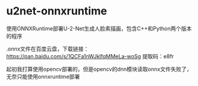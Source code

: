 # u2net-onnxruntime
使用ONNXRuntime部署U-2-Net生成人脸素描画，包含C++和Python两个版本的程序

.onnx文件在百度云盘，下载链接：https://pan.baidu.com/s/1QCFa1nWJklfqMMeLa-woSg 
提取码：e8fr

起初我打算使用opencv部署的，但是opencv的dnn模块读取onnx文件失败了，无奈只能使用onnxruntime部署
